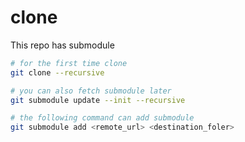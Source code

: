 # clone

This repo has submodule

```bash
# for the first time clone
git clone --recursive 

# you can also fetch submodule later
git submodule update --init --recursive

# the following command can add submodule
git submodule add <remote_url> <destination_foler>
```
